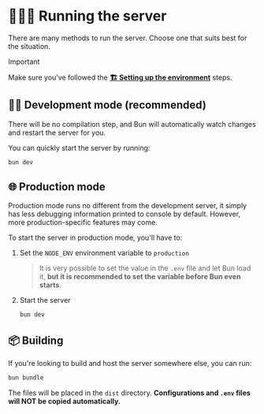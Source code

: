 # 🏃🏻‍♂️ Running the server

There are many methods to run the server. Choose one that suits best for the situation.

> [!IMPORTANT]  
> Make sure you've followed the [**🏗️ Setting up the environment**](./0_development_environment.md) steps.

## 👷🏻 Development mode (recommended)

There will be no compilation step, and Bun will automatically watch changes and restart the server for you.

You can quickly start the server by running:

```sh
bun dev
```

## 🌐 Production mode

Production mode runs no different from the development server, it simply has less debugging information printed to console by default. However, more production-specific features may come.

To start the server in production mode, you'll have to:

1. Set the `NODE_ENV` environment variable to `production`

    > It is very possible to set the value in the `.env` file and let Bun load it, **but it is recommended to set the variable before Bun even starts**.

2. Start the server
    ```sh
    bun dev
    ```

## 📦 Building

If you're looking to build and host the server somewhere else, you can run:

```sh
bun bundle
```

The files will be placed in the `dist` directory. **Configurations and `.env` files will NOT be copied automatically.**
